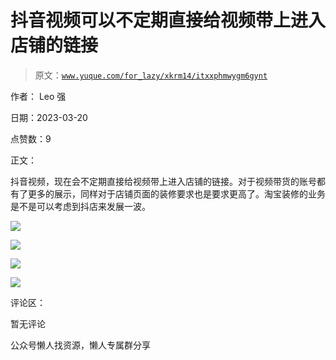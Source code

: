 # 抖音视频可以不定期直接给视频带上进入店铺的链接

> 原文：[`www.yuque.com/for_lazy/xkrm14/itxxphmwygm6gynt`](https://www.yuque.com/for_lazy/xkrm14/itxxphmwygm6gynt)



作者： Leo 强



日期：2023-03-20



点赞数：9



正文：



抖音视频，现在会不定期直接给视频带上进入店铺的链接。对于视频带货的账号都有了更多的展示，同样对于店铺页面的装修要求也是要求更高了。淘宝装修的业务是不是可以考虑到抖店来发展一波。



![](img/b155581fab46a5701f31c50c4200d37c.png)  

![](img/cf359592e5e2c4f2649e70b47b613f07.png)  

![](img/10121c317b3a5114ce4b67095d058f3c.png)  

![](img/5a9a152433787f2aa3f445ef19799eaf.png)  

评论区：



暂无评论



公众号懒人找资源，懒人专属群分享

